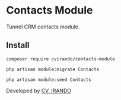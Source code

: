 # Contacts Module

Tunnel CRM contacts module.

## Install

```
composer require cvirando/contacts-module

php artisan module:migrate Contacts

php artisan module:seed Contacts
```

Developed by [CV. IRANDO](https://irando.co.id)
